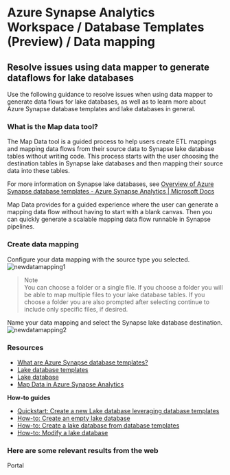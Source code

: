 # Azure Synapse Analytics Workspace / Database Templates (Preview) / Data mapping

## Resolve issues using data mapper to generate dataflows for lake databases

Use the following guidance to resolve issues when using data mapper to generate  data flows for lake databases, as well as to learn more about Azure Synapse database templates and lake databases in general.



### What is the Map data tool?

The Map Data tool is a guided process to help users create ETL mappings and mapping data flows from their source data to Synapse lake database tables without writing code. This process starts with the user choosing the destination tables in Synapse lake databases and then mapping their source data into these tables.

For more information on Synapse lake databases, see [Overview of Azure Synapse database templates - Azure Synapse Analytics | Microsoft Docs](https://learn.microsoft.com/azure/synapse-analytics/database-designer/overview-database-templates)

Map Data provides for a guided experience where the user can generate a mapping data flow without having to start with a blank canvas. Then you can quickly generate a scalable mapping data flow runnable in Synapse pipelines.



### Create data mapping

Configure your data mapping with the source type you selected.
![newdatamapping1](https://learn.microsoft.com/azure/synapse-analytics/database-designer/media/overview-map-data/map-data-file-selection.png)

> Note\
 You can choose a folder or a single file. If you choose a folder you will be able to map multiple files to your lake database tables. If you choose a folder you are also prompted after selecting continue to include only specific files, if desired.

Name your data mapping and select the Synapse lake database destination.
![newdatamapping2](https://learn.microsoft.com/azure/synapse-analytics/database-designer/media/overview-map-data/destination-map-data.png)


### **Resources**

- [What are Azure Synapse database templates?](https://docs.microsoft.com/azure/synapse-analytics/database-designer/overview-database-templates)
- [Lake database templates](https://docs.microsoft.com/azure/synapse-analytics/database-designer/concepts-database-templates)
- [Lake database](https://docs.microsoft.com/azure/synapse-analytics/database-designer/concepts-lake-database)
- [Map Data in Azure Synapse Analytics](https://learn.microsoft.com/azure/synapse-analytics/database-designer/overview-map-data)


**How-to guides**

- [Quickstart: Create a new Lake database leveraging database templates](https://docs.microsoft.com/azure/synapse-analytics/database-designer/quick-start-create-lake-database)
- [How-to: Create an empty lake database](https://docs.microsoft.com/azure/synapse-analytics/database-designer/create-empty-lake-database)
- [How-to: Create a lake database from database templates](https://docs.microsoft.com/azure/synapse-analytics/database-designer/create-lake-database-from-lake-database-templates)
- [How-to: Modify a lake database](https://docs.microsoft.com/azure/synapse-analytics/database-designer/modify-lake-database)



### Here are some relevant results from the web
<azureKB>
    <client>Portal</client>
</azureKB>

